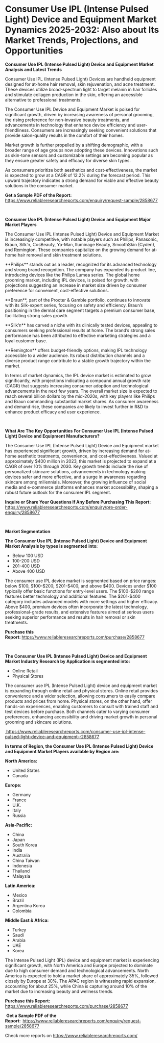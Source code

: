 <p><h1>Consumer Use IPL (Intense Pulsed Light) Device and Equipment Market Dynamics 2025-2032: Also about Its Market Trends, Projections, and Opportunities</h1></p><p><strong>Consumer Use IPL (Intense Pulsed Light) Device and Equipment Market Analysis and Latest Trends</strong></p>
<p><p>Consumer Use IPL (Intense Pulsed Light) Devices are handheld equipment designed for at-home hair removal, skin rejuvenation, and acne treatment. These devices utilize broad-spectrum light to target melanin in hair follicles and stimulate collagen production in the skin, offering an accessible alternative to professional treatments. </p><p>The Consumer Use IPL Device and Equipment Market is poised for significant growth, driven by increasing awareness of personal grooming, the rising preference for non-invasive beauty treatments, and advancements in technology that enhance device efficiency and user-friendliness. Consumers are increasingly seeking convenient solutions that provide salon-quality results in the comfort of their homes.</p><p>Market growth is further propelled by a shifting demographic, with a broader range of age groups now adopting these devices. Innovations such as skin-tone sensors and customizable settings are becoming popular as they ensure greater safety and efficacy for diverse skin types. </p><p>As consumers prioritize both aesthetics and cost-effectiveness, the market is expected to grow at a CAGR of 12.2% during the forecast period. This upward trajectory indicates a strong demand for viable and effective beauty solutions in the consumer market.</p></p>
<p><strong>Get a Sample PDF of the Report:&nbsp;</strong> <a href="https://www.reliableresearchreports.com/enquiry/request-sample/2858677?utm_campaign=2930&utm_medium=2&utm_source=Github&utm_content=ia&utm_term=12032025&utm_id=consumer-use-ipl-intense-pulsed-light-device-and-equipment">https://www.reliableresearchreports.com/enquiry/request-sample/2858677</a></p>
<p>&nbsp;</p>
<p><strong>Consumer Use IPL (Intense Pulsed Light) Device and Equipment Major Market Players</strong></p>
<p><p>The Consumer Use IPL (Intense Pulsed Light) Device and Equipment Market is increasingly competitive, with notable players such as Philips, Panasonic, Braun, Silk’n, CosBeauty, Ya-Man, Iluminage Beauty, SmoothSkin (Cyden), and Remington. These companies capitalize on the growing demand for at-home hair removal and skin treatment solutions.</p><p>**Philips** stands out as a leader, recognized for its advanced technology and strong brand recognition. The company has expanded its product line, introducing devices like the Philips Lumea series. The global home grooming market, including IPL devices, is poised for growth, with projections suggesting an increase in market size driven by consumer preference for convenient, cost-effective solutions.</p><p>**Braun**, part of the Procter & Gamble portfolio, continues to innovate with its Silk-expert series, focusing on safety and efficiency. Braun’s positioning in the dermal care segment targets a premium consumer base, facilitating strong sales growth. </p><p>**Silk’n** has carved a niche with its clinically tested devices, appealing to consumers seeking professional results at home. The brand’s strong sales performance has been attributed to effective marketing strategies and a loyal customer base. </p><p>**Remington** offers budget-friendly options, making IPL technology accessible to a wider audience. Its robust distribution channels and a diverse product range contribute to a stable growth trajectory within the market.</p><p>In terms of market dynamics, the IPL device market is estimated to grow significantly, with projections indicating a compound annual growth rate (CAGR) that suggests increasing consumer adoption and technological advancements in the next few years. The overall market size is expected to reach several billion dollars by the mid-2020s, with key players like Philips and Braun commanding substantial market shares. As consumer awareness and demand rise, these companies are likely to invest further in R&D to enhance product efficacy and user experience.</p></p>
<p>&nbsp;</p>
<p><strong>What Are The Key Opportunities For Consumer Use IPL (Intense Pulsed Light) Device and Equipment Manufacturers?</strong></p>
<p><p>The Consumer Use IPL (Intense Pulsed Light) Device and Equipment market has experienced significant growth, driven by increasing demand for at-home aesthetic treatments, convenience, and cost-effectiveness. Valued at approximately $400 million in 2023, this market is projected to expand at a CAGR of over 10% through 2030. Key growth trends include the rise of personalized skincare solutions, advancements in technology making devices safer and more effective, and a surge in awareness regarding skincare among millennials. Moreover, the growing influence of social media and e-commerce platforms enhances market accessibility, shaping a robust future outlook for the consumer IPL segment.</p></p>
<p><strong>Inquire or Share Your Questions If Any Before Purchasing This Report:</strong> <a href="https://www.reliableresearchreports.com/enquiry/pre-order-enquiry/2858677?utm_campaign=2930&utm_medium=2&utm_source=Github&utm_content=ia&utm_term=12032025&utm_id=consumer-use-ipl-intense-pulsed-light-device-and-equipment">https://www.reliableresearchreports.com/enquiry/pre-order-enquiry/2858677</a></p>
<p>&nbsp;</p>
<p><strong>Market Segmentation</strong></p>
<p><strong>The Consumer Use IPL (Intense Pulsed Light) Device and Equipment Market Analysis by types is segmented into:</strong></p>
<p><ul><li>Below 100 USD</li><li>100-200 USD</li><li>201-400 USD</li><li>Above 400 USD</li></ul></p>
<p><p>The consumer use IPL device market is segmented based on price ranges: below $100, $100-$200, $201-$400, and above $400. Devices under $100 typically offer basic functions for entry-level users. The $100-$200 range features better technology and additional features. The $201-$400 category includes advanced models with more settings and higher efficacy. Above $400, premium devices often incorporate the latest technology, professional-grade results, and extensive features aimed at serious users seeking superior performance and results in hair removal or skin treatments.</p></p>
<p><strong>Purchase this Report:&nbsp;</strong><a href="https://www.reliableresearchreports.com/purchase/2858677?utm_campaign=2930&utm_medium=2&utm_source=Github&utm_content=ia&utm_term=12032025&utm_id=consumer-use-ipl-intense-pulsed-light-device-and-equipment">https://www.reliableresearchreports.com/purchase/2858677</a></p>
<p>&nbsp;</p>
<p><strong>The Consumer Use IPL (Intense Pulsed Light) Device and Equipment Market Industry Research by Application is segmented into:</strong></p>
<p><ul><li>Online Retail</li><li>Physical Stores</li></ul></p>
<p><p>The consumer use IPL (Intense Pulsed Light) device and equipment market is expanding through online retail and physical stores. Online retail provides convenience and a wider selection, allowing consumers to easily compare products and prices from home. Physical stores, on the other hand, offer hands-on experiences, enabling customers to consult with trained staff and test devices before purchase. Both channels cater to varying consumer preferences, enhancing accessibility and driving market growth in personal grooming and skincare solutions.</p></p>
<p><a href="https://www.reliableresearchreports.com/consumer-use-ipl-intense-pulsed-light-device-and-equipment-r2858677?utm_campaign=2930&utm_medium=2&utm_source=Github&utm_content=ia&utm_term=12032025&utm_id=consumer-use-ipl-intense-pulsed-light-device-and-equipment">&nbsp;https://www.reliableresearchreports.com/consumer-use-ipl-intense-pulsed-light-device-and-equipment-r2858677</a></p>
<p><strong>In terms of Region, the Consumer Use IPL (Intense Pulsed Light) Device and Equipment Market Players available by Region are:</strong></p>
<p>
    <p> <strong> North America: </strong>
        <ul>
            <li>United States</li>
            <li>Canada</li>
        </ul>
        </p> 
    <p> <strong> Europe: </strong>
        <ul>
            <li>Germany</li>
            <li>France</li>
            <li>U.K.</li>
            <li>Italy</li>
            <li>Russia</li>
        </ul>
        </p> 
    <p> <strong> Asia-Pacific: </strong>
        <ul>
            <li>China</li>
            <li>Japan</li>
            <li>South Korea</li>
            <li>India</li>
            <li>Australia</li>
            <li>China Taiwan</li>
            <li>Indonesia</li>
            <li>Thailand</li>
            <li>Malaysia</li>
        </ul>
        </p> 
    <p> <strong> Latin America: </strong>
        <ul>
            <li>Mexico</li>
            <li>Brazil</li>
            <li>Argentina Korea</li>
            <li>Colombia</li>
        </ul>
        </p> 
    <p> <strong> Middle East & Africa: </strong>
        <ul>
            <li>Turkey</li>
            <li>Saudi</li>
            <li>Arabia</li>
            <li>UAE</li>
            <li>Korea</li>
        </ul>
    </p>
    </p>
<p><p>The Intense Pulsed Light (IPL) device and equipment market is experiencing significant growth, with North America and Europe projected to dominate due to high consumer demand and technological advancements. North America is expected to hold a market share of approximately 35%, followed closely by Europe at 30%. The APAC region is witnessing rapid expansion, accounting for about 25%, while China is capturing around 10% of the market due to increasing beauty and wellness trends.</p></p>
<p><strong>Purchase this Report: </strong><a href="https://www.reliableresearchreports.com/purchase/2858677?utm_campaign=2930&utm_medium=2&utm_source=Github&utm_content=ia&utm_term=12032025&utm_id=consumer-use-ipl-intense-pulsed-light-device-and-equipment">https://www.reliableresearchreports.com/purchase/2858677</a></p>
<p>&nbsp;<strong>Get a Sample PDF of the Report:&nbsp;&nbsp;</strong><a href="https://www.reliableresearchreports.com/enquiry/request-sample/2858677?utm_campaign=2930&utm_medium=2&utm_source=Github&utm_content=ia&utm_term=12032025&utm_id=consumer-use-ipl-intense-pulsed-light-device-and-equipment">https://www.reliableresearchreports.com/enquiry/request-sample/2858677</a></p>
<p><strong></strong></p>
<p>Check more reports on <a href="https://www.reliableresearchreports.com/?utm_campaign=2930&utm_medium=2&utm_source=Github&utm_content=ia&utm_term=12032025&utm_id=consumer-use-ipl-intense-pulsed-light-device-and-equipment">https://www.reliableresearchreports.com/</a></p>